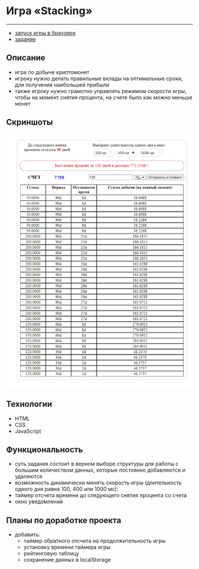 # Игра «Stacking»
***
- [запуск игры в браузере](https://nikolaymishaev.github.io/stacking-game/index.html)
- [задание](https://disk.yandex.ru/i/nFBggumPoNCAdg)

## Описание
- игра по добыче криптомонет
- игроку нужно делать правильные вклады на оптимальные сроки, для получения наибольшей прибыли
- также игроку нужно грамотно управлять режимом скорости игры, чтобы на момент снятия процента, на счете было как можно меньше монет

## Скриншоты
![общий вид игры](https://github.com/NikolayMishaev/stacking-game/raw/master/screenshot.jpg)

## Технологии
- HTML
- CSS
- JavaScript

## Функциональность
- суть задания состоит в верном выборе структуры для работы с большим количеством данных, которые постоянно добавляются и удаляются
- возможность динамически менять скорость игры (длительность одного дня равна 100, 400 или 1000 мс): 
- таймер отсчета времени до следующего снятия процента со счета
- окно уведомлений

## Планы по доработке проекта
- добавить:
  - таймер обратного отсчета на продолжительность игры
  - установку времени таймера игры
  - рейтинговую таблицу
  - сохранение данных в localStorage
